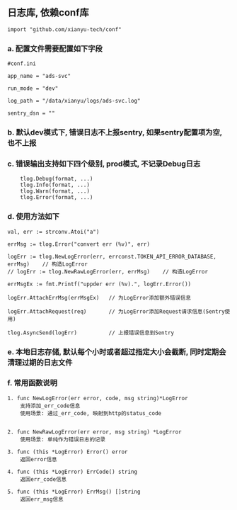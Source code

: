 ## 日志库, 依赖conf库
	import "github.com/xianyu-tech/conf"

### a. 配置文件需要配置如下字段
 	#conf.ini
	
	app_name = "ads-svc"
	
	run_mode = "dev"
	
	log_path = "/data/xianyu/logs/ads-svc.log"
	
	sentry_dsn = ""


### b. 默认dev模式下, 错误日志不上报sentry, 如果sentry配置项为空, 也不上报

### c. 错误输出支持如下四个级别, prod模式, 不记录Debug日志
		tlog.Debug(format, ...)
		tlog.Info(format, ...)
		tlog.Warn(format, ...)
		tlog.Error(format, ...)

### d. 使用方法如下
	
    val, err := strconv.Atoi("a") 
	
	errMsg := tlog.Error("convert err (%v)", err)
	
	logErr := tlog.NewLogError(err, errconst.TOKEN_API_ERROR_DATABASE, errMsg)    // 构造LogError
	// logErr := tlog.NewRawLogError(err, errMsg)    // 构造LogError
	
	errMsgEx := fmt.Printf("uppder err (%v).", logErr.Error())
	
	logErr.AttachErrMsg(errMsgEx)   // 为LogError添加额外错误信息
	
	logErr.AttachRequest(req)       // 为LogError添加Request请求信息(Sentry使用)
	
	tlog.AsyncSend(logErr)          // 上报错误信息到Sentry
	
### e. 本地日志存储, 默认每个小时或者超过指定大小会截断, 同时定期会清理过期的日志文件

### f. 常用函数说明

    1. func NewLogError(err error, code, msg string)*LogError
   		支持添加_err_code信息 
    	使用场景: 通过_err_code, 映射到http的status_code


    2. func NewRawLogError(err error, msg string) *LogError
    	使用场景: 单纯作为错误日志的记录

	3. func (this *LogError) Error() error
		返回error信息
		
	4. func (this *LogError) ErrCode() string
		返回err_code信息
	
	5. func (this *LogError) ErrMsg() []string
		返回err_msg信息
